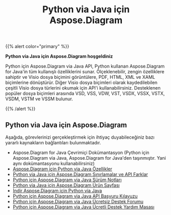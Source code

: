 ﻿---
title: Python via Java için Aspose.Diagram
type: docs
weight: 40
url: /tr/python-java/
---
{{% alert color="primary" %}} 


**Python via Java için Aspose.Diagram hoşgeldiniz**

Python için Aspose.Diagram via Java API, Python kullanan Aspose.Diagram for Java'in tüm kullanışlı özelliklerini sunar. Ölçeklenebilir, zengin özelliklere sahiptir ve Visio dosya biçimini görüntülere, PDF, HTML, XML ve XAML biçimlerine dönüştürür. Diğer Visio dosya biçimleri olarak kaydedilebilen çeşitli Visio dosya türlerini okumak için API'i kullanabilirsiniz. Desteklenen popüler dosya biçimleri arasında VSD, VSS, VDW, VST, VSDX, VSSX, VSTX, VSDM, VSTM ve VSSM bulunur.

{{% /alert %}} 
## **Python via Java için Aspose.Diagram**
Aşağıda, görevlerinizi gerçekleştirmek için ihtiyaç duyabileceğiniz bazı yararlı kaynakların bağlantıları bulunmaktadır.

- Aspose.Diagram for Java Çevrimiçi Dokümantasyon (Python için Aspose.Diagram via Java, Aspose.Diagram for Java'den taşınmıştır. Yani aynı dokümantasyonu kullanabilirsiniz)
- [Aspose.Diagram için Python via Java Özellikler](https://docs.aspose.com/diagram/java/aspose-diagram-for-python-via-java-features/)
- [Python via Java için Aspose.Diagram Sınırlamalar ve API Farklar](https://docs.aspose.com/diagram/java/aspose-diagram-for-python-via-java-limitations-and-api-differences/)
- [Python için Aspose.Diagram via Java Sürüm Notları](https://docs.aspose.com/diagram/java/aspose-diagram-for-python-via-java/)
- [Python via Java için Aspose.Diagram Ürün Sayfası](https://products.aspose.com/diagram/python-java/)
- [İndir Aspose.Diagram için Python via Java](https://downloads.aspose.com/diagram/python)
- [Python için Aspose.Diagram via Java API Başvuru Kılavuzu](https://reference.aspose.com/diagram/python)
- [Python için Aspose.Diagram via Java Ücretsiz Destek Forumu](https://forum.aspose.com/c/diagram/17)
- [Python için Aspose.Diagram via Java Ücretli Destek Yardım Masası](https://helpdesk.aspose.com/)
